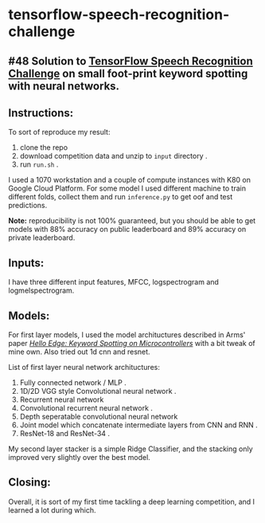 # tensorflow-speech-recognition-challenge

## #48 Solution to [TensorFlow Speech Recognition Challenge](https://www.kaggle.com/c/tensorflow-speech-recognition-challenge) on small foot-print keyword spotting with neural networks.

## Instructions: 
To sort of reproduce my result:
1. clone the repo   
2. download competition data and unzip to `input` directory . 
3. run `run.sh` . 

I used a 1070 workstation and a couple of compute instances with K80 on Google Cloud Platform. For some model I used different machine to train different folds, collect them and run `inference.py` to get oof and test predictions. 

**Note:** reproducibility is not 100% guaranteed, but you should be able to get models with 88% accuracy on public leaderboard and 89% accuracy on private leaderboard.

## Inputs:
I have three different input features, MFCC, logspectrogram and logmelspectrogram. 

## Models:
For first layer models, I used the model archituctures described in Arms' paper [*Hello Edge: Keyword Spotting on Microcontrollers*](https://arxiv.org/abs/1711.07128) with a bit tweak of mine own. Also tried out 1d cnn and resnet.  

List of first layer neural network archituctures:
1. Fully connected network / MLP . 
2. 1D/2D VGG style Convolutional neural network . 
3. Recurrent neural network   
4. Convolutional recurrent neural network .  
5. Depth seperatable convolutional neural network  
6. Joint model which concatenate intermediate layers from CNN and RNN . 
7. ResNet-18 and ResNet-34 . 

My second layer stacker is a simple Ridge Classifier, and the stacking only improved very slightly over the best model. 

## Closing:
Overall, it is sort of my first time tackling a deep learning competition, and I learned a lot during which. 
